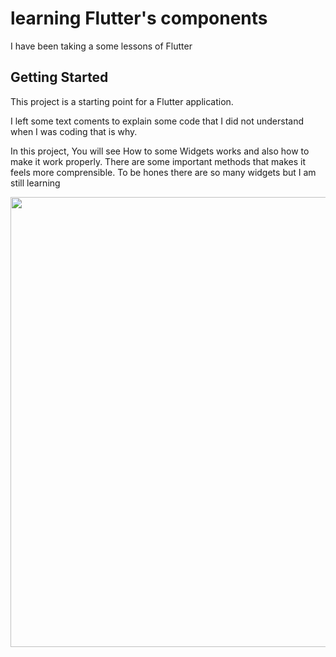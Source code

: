 # learning Flutter's components

I have been taking a some lessons of Flutter

## Getting Started

This project is a starting point for a Flutter application.

I left some text coments to explain some code that I did not understand when I was coding
that is why.

In this project, You will see How to some Widgets works and also how to make it work properly.
There are some important methods that makes it feels more comprensible.
To be hones there are so many widgets but I am still learning



<img src="https://user-images.githubusercontent.com/42458038/112880764-7b1b2900-9090-11eb-93f5-08d4f322585d.png" height="720" width="1080">
